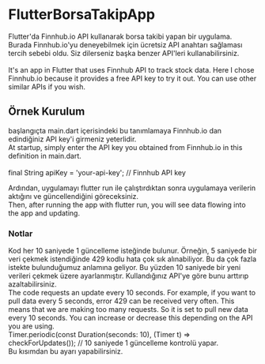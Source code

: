 # FlutterBorsaTakipApp
Flutter'da Finnhub.io API kullanarak borsa takibi yapan bir uygulama.
<br>
Burada Finnhub.io'yu deneyebilmek için ücretsiz API anahtarı sağlaması tercih sebebi oldu. Siz dilerseniz başka benzer API'leri kullanabilirsiniz.
<br><br>
It's an app in Flutter that uses Finnhub API to track stock data.
Here I chose Finnhub.io because it provides a free API key to try it out. You can use other similar APIs if you wish.

## Örnek Kurulum
başlangıçta main.dart içerisindeki bu tanımlamaya Finnhub.io dan edindiğiniz API key'i girmeniz yeterlidir. 
<br>
At startup, simply enter the API key you obtained from Finnhub.io in this definition in main.dart. 
<br><br>
final String apiKey = 'your-api-key'; // Finnhub API key
<br>

Ardından, uygulamayı flutter run ile çalıştırdıktan sonra uygulamaya verilerin aktığını ve güncellendiğini göreceksiniz.
<br>
Then, after running the app with flutter run, you will see data flowing into the app and updating.
<br>

### Notlar
Kod her 10 saniyede 1 güncelleme isteğinde bulunur. Örneğin, 5 saniyede bir veri çekmek istendiğinde 429 kodlu hata çok sık alınabiliyor. Bu da çok fazla istekte bulunduğumuz anlamına geliyor. Bu yüzden 10 saniyede bir yeni verileri çekmek üzere ayarlanmıştır. Kullandığınız API'ye göre bunu arttırıp azaltabilirsiniz.
<br>
The code requests an update every 10 seconds. For example, if you want to pull data every 5 seconds, error 429 can be received very often. This means that we are making too many requests. So it is set to pull new data every 10 seconds. You can increase or decrease this depending on the API you are using.
<br>
Timer.periodic(const Duration(seconds: 10), (Timer t) => checkForUpdates()); // 10 saniyede 1 güncelleme kontrolü yapar.
<br>
Bu kısımdan bu ayarı yapabilirsiniz.



    
